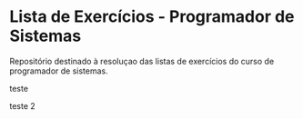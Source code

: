 # Lista de Exercícios - Programador de Sistemas

Repositório destinado à resoluçao das listas de exercícios do curso de programador de sistemas.

teste

teste 2